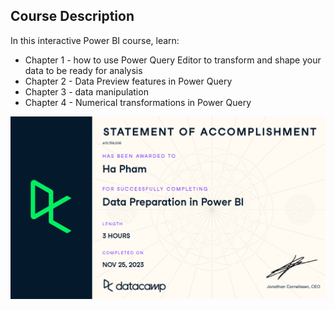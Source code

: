 ## Course Description
In this interactive Power BI course, learn:
- Chapter 1 - how to use Power Query Editor to transform and shape your data to be ready for analysis
- Chapter 2 - Data Preview features in Power Query
- Chapter 3 - data manipulation
- Chapter 4 - Numerical transformations in Power Query

![Certificate](./certificate.png)
